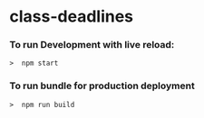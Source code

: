 # class-deadlines


### To run Development with live reload:
```>  npm start```

### To run bundle for production deployment
```>  npm run build```